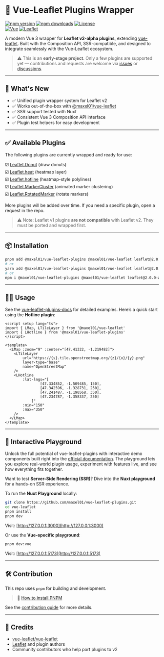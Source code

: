 # 🔌 Vue-Leaflet Plugins Wrapper

[![npm version][npm-version-src]][npm-version-href]
[![npm downloads][npm-downloads-src]][npm-downloads-href]
[![License][license-src]][license-href] \
[![Vue][vue-src]][vue-href]
[![Leaflet][leaflet-src]][leaflet-href]

A modern Vue 3 wrapper for **Leaflet v2-alpha plugins**, extending [vue-leaflet](https://github.com/Maxel01/vue-leaflet).
Built with the Composition API, SSR-compatible, and designed to integrate seamlessly with the Vue-Leaflet ecosystem.

> ⚠️ This is an **early-stage project**. Only a few plugins are supported yet — contributions and requests are welcome via [issues](https://github.com/Maxel01/vue-leaflet-plugins/issues) or [discussions](https://github.com/Maxel01/vue-leaflet-plugins/discussions).

---

## 🚀 What's New

* ✅ Unified plugin wrapper system for Leaflet v2
* ✅ Works out-of-the-box with [@maxel01/vue-leaflet](https://github.com/Maxel01/vue-leaflet)
* ✅ SSR support tested with Nuxt
* ✅ Consistent Vue 3 Composition API interface
* ✅ Plugin test helpers for easy development

---

## ✅ Available Plugins

The following plugins are currently wrapped and ready for use:

☑️ [Leaflet.Donut](https://github.com/Falke-Design/L.Donut) (draw donuts) \
☑️ [Leaflet.heat](https://github.com/Leaflet/Leaflet.heat) (heatmap layer) \
☑️ [Leaflet.hotline](https://github.com/iosphere/Leaflet.hotline) (heatmap-style polylines) \
☑️ [Leaflet.MarkerCluster](https://github.com/Leaflet/Leaflet.markercluster) (animated marker clustering) \
☑️ [Leaflet.RotatedMarker](https://github.com/bbecquet/Leaflet.RotatedMarker) (rotate markers)

More plugins will be added over time. If you need a specific plugin, open a request in the repo.

> ⚠️ Note: Leaflet v1 plugins **are not compatible** with Leaflet v2. They must be ported and wrapped first.

---

## 📦 Installation

```bash
pnpm add @maxel01/vue-leaflet-plugins @maxel01/vue-leaflet leaflet@2.0.0-alpha
# or
yarn add @maxel01/vue-leaflet-plugins @maxel01/vue-leaflet leaflet@2.0.0-alpha
# or
npm i @maxel01/vue-leaflet-plugins @maxel01/vue-leaflet leaflet@2.0.0-alpha
```
---

## 🧑‍💻 Usage

See the [vue-leaflet-plugins-docs](https://maxel01.github.io/vue-leaflet-plugins/) for detailed examples.
Here’s a quick start using the **Hotline plugin**:

```vue
<script setup lang="ts">
import { LMap, LTileLayer } from '@maxel01/vue-leaflet'
import { LHotline } from '@maxel01/vue-leaflet-plugins'
</script>

<template>
  <LMap :zoom="9" :center="[47.41322, -1.219482]">
    <LTileLayer
        url="https://{s}.tile.openstreetmap.org/{z}/{x}/{y}.png"
        layer-type="base"
        name="OpenStreetMap"
    />
    <LHotline
        :lat-lngs="[
                [47.334852, -1.509485, 150],
                [47.342596, -1.328731, 250],
                [47.241487, -1.190568, 350],
                [47.234787, -1.358337, 250]
            ]"
        :min="150"
        :max="350"
    />
  </LMap>
</template>
```

---

## 🧪 Interactive Playground

Unlock the full potential of vue-leaflet-plugins with interactive demo components built right into the [official documentation](https://maxel01.github.io/vue-leaflet-plugins/). The playground lets you explore real-world plugin usage, experiment with features live, and see how everything fits together.

Want to test **Server-Side Rendering (SSR)**? Dive into the **Nuxt playground** for a hands-on SSR experience.

To run the **Nuxt Playground** locally:

```bash
git clone https://github.com/maxel01/vue-leaflet-plugins.git
cd vue-leaflet
pnpm install
pnpm dev
```
Visit: [http://127.0.0.1:3000](http://127.0.0.1:3000)

Or use the **Vue-specific playground**:

```bash
pnpm dev:vue
```

Visit: [http://127.0.0.1:5173](http://127.0.0.1:5173)

---

## 🛠 Contribution

This repo uses `pnpm` for building and development.

> 📘 [How to install PNPM](https://pnpm.io/installation)

See the [contribution guide](https://maxel01.github.io/vue-leaflet-plugins/getting-started/contribution.html) for more details.

---

## 🙌 Credits

* [vue-leaflet/vue-leaflet](https://github.com/vue-leaflet/vue-leaflet)
* [Leaflet](https://leafletjs.com/) and plugin authors
* Community contributors who help port plugins to v2

<!-- Badges -->

[npm-version-src]: https://img.shields.io/npm/v/@maxel01/vue-leaflet-plugins/latest.svg?color=0F81C2
[npm-version-href]: https://www.npmjs.com/package/@maxel01/vue-leaflet-plugins
[npm-downloads-src]: https://img.shields.io/npm/dm/@maxel01/vue-leaflet-plugins.svg
[npm-downloads-href]: https://www.npmjs.com/package/@maxel01/vue-leaflet-plugins
[license-src]: https://img.shields.io/npm/l/@maxel01/vue-leaflet-plugins.svg
[license-href]: https://www.npmjs.com/package/@maxel01/vue-leaflet-plugins
[vue-src]: https://img.shields.io/npm/dependency-version/@maxel01/vue-leaflet-plugins/peer/vue?label=Vue&logo=vue.js&colorA=18181B
[vue-href]: https://vuejs.org
[leaflet-src]: https://img.shields.io/npm/dependency-version/@maxel01/vue-leaflet-plugins/peer/leaflet?label=Leaflet&logo=leaflet&colorA=18181B
[leaflet-href]: https://leafletjs.com/